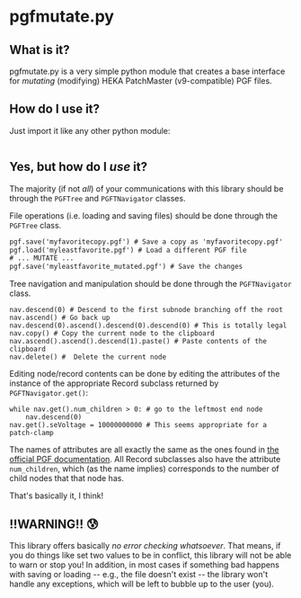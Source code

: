 # **pgfmutate.py**

## What is it?

pgfmutate.py is a very simple python module that creates a base interface for
*mutating* (modifying) HEKA PatchMaster (v9-compatible) PGF files.

## How do I use it?

Just import it like any other python module:

```import pgfmutate as pm
```

## Yes, but how do I *use* it?

The majority (if not *all*) of your communications with this library should be
through the `PGFTree` and `PGFTNavigator` classes.

File operations (i.e. loading and saving files) should be done through the
`PGFTree` class.

```pgf = pm.PGFTree('myfavorite.pgf') # Load 'myfavorite.pgf'
pgf.save('myfavoritecopy.pgf') # Save a copy as 'myfavoritecopy.pgf'
pgf.load('myleastfavorite.pgf') # Load a different PGF file
# ... MUTATE ...
pgf.save('myleastfavorite_mutated.pgf') # Save the changes
```

Tree navigation and manipulation should be done through the `PGFTNavigator`
class.

```nav = pgf.get_nav() # Get a navigator pointing to the root node
nav.descend(0) # Descend to the first subnode branching off the root
nav.ascend() # Go back up
nav.descend(0).ascend().descend(0).descend(0) # This is totally legal
nav.copy() # Copy the current node to the clipboard
nav.ascend().ascend().descend(1).paste() # Paste contents of the clipboard
nav.delete() #  Delete the current node
```

Editing node/record contents can be done by editing the attributes of the
instance of the appropriate Record subclass returned by `PGFTNavigator.get()`:

```nav = pgf.get_nav()
while nav.get().num_children > 0: # go to the leftmost end node
    nav.descend(0)
nav.get().seVoltage = 10000000000 # This seems appropriate for a patch-clamp
```
The names of attributes are all exactly the same as the ones found in
[the official PGF documentation](ftp://server.hekahome.de/pub/FileFormat/Patchmasterv9/FileFormat_v9.zip).
All Record subclasses also have the attribute `num_children`, which (as the name
implies) corresponds to the number of child nodes that that node has.

That's basically it, I think!

## **!!WARNING!!** :cold_sweat:
This library offers basically *no error checking whatsoever*. That means, if you
do things like set two values to be in conflict, this library will not be able
to warn or stop you! In addition, in most cases if something bad happens with
saving or loading -- e.g., the file doesn't exist -- the library won't handle
any exceptions, which will be left to bubble up to the user (you).
